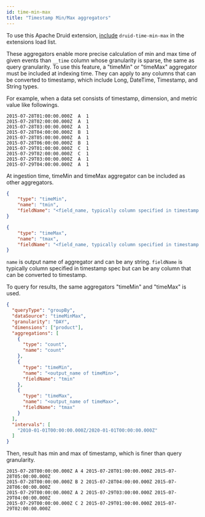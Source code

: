 ```yaml
---
id: time-min-max
title: "Timestamp Min/Max aggregators"
---
```


<!--
  ~ Licensed to the Apache Software Foundation (ASF) under one
  ~ or more contributor license agreements.  See the NOTICE file
  ~ distributed with this work for additional information
  ~ regarding copyright ownership.  The ASF licenses this file
  ~ to you under the Apache License, Version 2.0 (the
  ~ "License"); you may not use this file except in compliance
  ~ with the License.  You may obtain a copy of the License at
  ~
  ~   http://www.apache.org/licenses/LICENSE-2.0
  ~
  ~ Unless required by applicable law or agreed to in writing,
  ~ software distributed under the License is distributed on an
  ~ "AS IS" BASIS, WITHOUT WARRANTIES OR CONDITIONS OF ANY
  ~ KIND, either express or implied.  See the License for the
  ~ specific language governing permissions and limitations
  ~ under the License.
  -->


To use this Apache Druid extension, [include](../../development/extensions.md#loading-extensions) `druid-time-min-max` in the extensions load list.

These aggregators enable more precise calculation of min and max time of given events than `__time` column whose granularity is sparse, the same as query granularity.
To use this feature, a "timeMin" or "timeMax" aggregator must be included at indexing time.
They can apply to any columns that can be converted to timestamp, which include Long, DateTime, Timestamp, and String types.

For example, when a data set consists of timestamp, dimension, and metric value like followings.

```
2015-07-28T01:00:00.000Z  A  1
2015-07-28T02:00:00.000Z  A  1
2015-07-28T03:00:00.000Z  A  1
2015-07-28T04:00:00.000Z  B  1
2015-07-28T05:00:00.000Z  A  1
2015-07-28T06:00:00.000Z  B  1
2015-07-29T01:00:00.000Z  C  1
2015-07-29T02:00:00.000Z  C  1
2015-07-29T03:00:00.000Z  A  1
2015-07-29T04:00:00.000Z  A  1
```

At ingestion time, timeMin and timeMax aggregator can be included as other aggregators.

```json
{
    "type": "timeMin",
    "name": "tmin",
    "fieldName": "<field_name, typically column specified in timestamp spec>"
}
```

```json
{
    "type": "timeMax",
    "name": "tmax",
    "fieldName": "<field_name, typically column specified in timestamp spec>"
}
```

`name` is output name of aggregator and can be any string. `fieldName` is typically column specified in timestamp spec but can be any column that can be converted to timestamp.

To query for results, the same aggregators "timeMin" and "timeMax" is used.

```json
{
  "queryType": "groupBy",
  "dataSource": "timeMinMax",
  "granularity": "DAY",
  "dimensions": ["product"],
  "aggregations": [
    {
      "type": "count",
      "name": "count"
    },
    {
      "type": "timeMin",
      "name": "<output_name of timeMin>",
      "fieldName": "tmin"
    },
    {
      "type": "timeMax",
      "name": "<output_name of timeMax>",
      "fieldName": "tmax"
    }
  ],
  "intervals": [
    "2010-01-01T00:00:00.000Z/2020-01-01T00:00:00.000Z"
  ]
}
```

Then, result has min and max of timestamp, which is finer than query granularity.

```
2015-07-28T00:00:00.000Z A 4 2015-07-28T01:00:00.000Z 2015-07-28T05:00:00.000Z
2015-07-28T00:00:00.000Z B 2 2015-07-28T04:00:00.000Z 2015-07-28T06:00:00.000Z
2015-07-29T00:00:00.000Z A 2 2015-07-29T03:00:00.000Z 2015-07-29T04:00:00.000Z
2015-07-29T00:00:00.000Z C 2 2015-07-29T01:00:00.000Z 2015-07-29T02:00:00.000Z
```
